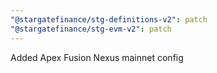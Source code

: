 ```yaml
---
"@stargatefinance/stg-definitions-v2": patch
"@stargatefinance/stg-evm-v2": patch
---
```


Added Apex Fusion Nexus mainnet config
